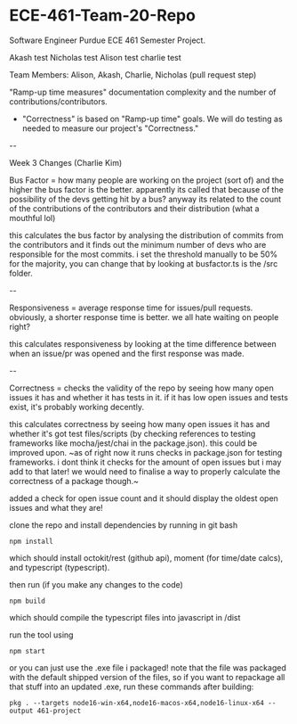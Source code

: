 # ECE-461-Team-20-Repo
Software Engineer Purdue ECE 461 Semester Project.

Akash test
Nicholas test
Alison test
charlie test

Team Members: Alison, Akash, Charlie, Nicholas (pull request step)

"Ramp-up time measures" documentation complexity and the number of contributions/contributors.
  - "Correctness" is based on "Ramp-up time" goals. We will do testing as needed to measure our project's "Correctness."


--

Week 3 Changes (Charlie Kim)

Bus Factor = how many people are working on the project (sort of) and the higher the bus factor is the better. apparently its called that because of the possibility of the devs getting hit by a bus? anyway its related to the count of the contributions of the contributors and their distribution (what a mouthful lol)

this calculates the bus factor by analysing the distribution of commits from the contributors and it finds out the minimum number of devs who are responsible for the most commits.
i set the threshold manually to be 50% for the majority, you can change that by looking at busfactor.ts is the /src folder.

--

Responsiveness = average response time for issues/pull requests. obviously, a shorter response time is better. we all hate waiting on people right?

this calculates responsiveness by looking at the time difference between when an issue/pr was opened and the first response was made.

--

Correctness = checks the validity of the repo by seeing how many open issues it has and whether it has tests in it. if it has low open issues and tests exist, it's probably working decently.

this calculates correctness by seeing how many open issues it has and whether it's got test files/scripts (by checking references to testing frameworks like mocha/jest/chai in the package.json). this could be improved upon.
~as of right now it runs checks in package.json for testing frameworks. i dont think it checks for the amount of open issues but i may add to that later! we would need to finalise a way to properly calculate the correctness of a package though.~

added a check for open issue count and it should display the oldest open issues and what they are!

clone the repo and install dependencies by running in git bash

```npm install```

which should install octokit/rest (github api), moment (for time/date calcs), and typescript (typescript).

then run (if you make any changes to the code)

```npm build```

which should compile the typescript files into javascript in /dist

run the tool using

```npm start```

or you can just use the .exe file i packaged! note that the file was packaged with the default shipped version of the files, so if you want to repackage all that stuff into an updated .exe, run these commands after building:

```pkg . --targets node16-win-x64,node16-macos-x64,node16-linux-x64 --output 461-project```

